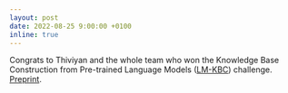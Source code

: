 ```yaml
---
layout: post
date: 2022-08-25 9:00:00 +0100
inline: true
---
```


Congrats to Thiviyan and the whole team who won the Knowledge Base Construction from Pre-trained Language Models ([LM-KBC](https://lm-kbc.github.io)) challenge. [Preprint](https://arxiv.org/abs/2208.11057).